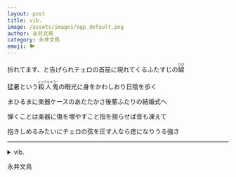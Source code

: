 ```yaml
---
layout: post
title: vib.
image: /assets/images/ogp_default.png
author: 永井文鳥
category: 永井文鳥
emoji: 🐦
---
```


<div class="tanka-area"><div class="tanka">
<p>折れてます、と告げられチェロの首筋に現れてくるふたすじの<ruby>罅<rp>（</rp><rt>ひび</rt><rp>）</rp></ruby></p>
<p>猛暑という<ruby>殺人鬼<rp>（</rp><rt>シリアルキラー</rt><rp>）</rp></ruby>の眼光に身をかわしおり日陰を歩く</p>
<p>まひるまに楽器ケースのあたたかさ後輩ふたりの結婚式へ</p>
<p>弾くことは楽器に傷を増やすこと指を揺らせば音も凍えて</p>
<p>抱きしめるみたいにチェロの弦を圧す人なら痣になりうる強さ</p></div></div>

---

<details><summary>vib.</summary>
折れてます、と告げられチェロの首筋に現れてくるふたすじの<ruby>罅<rp>（</rp><rt>ひび</rt><rp>）</rp></ruby><br />
猛暑という<ruby>殺人鬼<rp>（</rp><rt>シリアルキラー</rt><rp>）</rp></ruby>の眼光に身をかわしおり日陰を歩く<br />
まひるまに楽器ケースのあたたかさ後輩ふたりの結婚式へ<br />
弾くことは楽器に傷を増やすこと指を揺らせば音も凍えて<br />
抱きしめるみたいにチェロの弦を圧す人なら痣になりうる強さ<br />
<br />
</details>

永井文鳥

